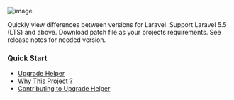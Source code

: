 ![image](https://user-images.githubusercontent.com/3058102/190493912-95aa862f-0428-4431-8143-cc80f593dace.png)

Quickly view differences between versions for Laravel. Support Laravel 5.5 (LTS) and above. Download patch file as your projects requirements. See release notes for needed version.

### Quick Start

* [Upgrade Helper](https://laravel-upgrade-helper.github.io)
* [Why This Project ?](https://github.com/laravel-upgrade-helper/laravel-upgrade-helper.github.io#why-this-project-)
* [Contributing to Upgrade Helper](https://github.com/laravel-upgrade-helper/laravel-upgrade-helper.github.io/blob/main/CONTRIBUTING.md)
